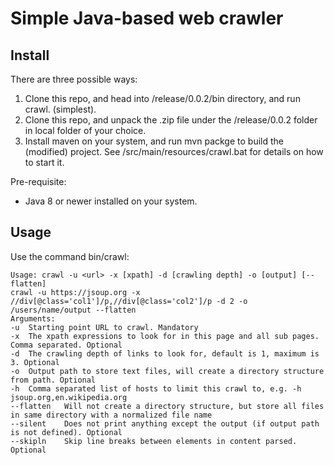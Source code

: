 # Simple Java-based web crawler #
## Install ##
There are three possible ways: 
1. Clone this repo, and head into /release/0.0.2/bin directory, and run crawl. (simplest).
2. Clone this repo, and unpack the .zip file under the /release/0.0.2 folder in local folder of your choice.
3. Install maven on your system, and run mvn packge to build the (modified) project. See /src/main/resources/crawl.bat for details on how to start it.

Pre-requisite:
- Java 8 or newer installed on your system.

## Usage ##

Use the command bin/crawl:


	Usage: crawl -u <url> -x [xpath] -d [crawling depth] -o [output] [--flatten]
	crawl -u https://jsoup.org -x //div[@class='col1']/p,//div[@class='col2']/p -d 2 -o /users/name/output --flatten
	Arguments:
	-u  Starting point URL to crawl. Mandatory
	-x  The xpath expressions to look for in this page and all sub pages. Comma separated. Optional
	-d  The crawling depth of links to look for, default is 1, maximum is 3. Optional
	-o  Output path to store text files, will create a directory structure from path. Optional
	-h  Comma separated list of hosts to limit this crawl to, e.g. -h jsoup.org,en.wikipedia.org
	--flatten   Will not create a directory structure, but store all files in same directory with a normalized file name
	--silent    Does not print anything except the output (if output path is not defined). Optional
	--skipln    Skip line breaks between elements in content parsed. Optional


